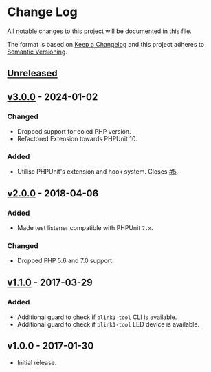 # Change Log
All notable changes to this project will be documented in this file.

The format is based on [Keep a Changelog](http://keepachangelog.com/) and this project adheres to [Semantic Versioning](http://semver.org/).

## [Unreleased]

## [v3.0.0] - 2024-01-02
### Changed
- Dropped support for eoled PHP version.
- Refactored Extension towards PHPUnit 10.

### Added
- Utilise PHPUnit's extension and hook system. Closes [#5](https://github.com/raphaelstolt/phpunit-blink1-test-listener/issues/5).

## [v2.0.0] - 2018-04-06
### Added
- Made test listener compatible with PHPUnit `7.x`.

### Changed
- Dropped PHP 5.6 and 7.0 support.

## [v1.1.0] - 2017-03-29
### Added
- Additional guard to check if `blink1-tool` CLI is available.
- Additional guard to check if `blink1-tool` LED device is available.

## v1.0.0 - 2017-01-30
- Initial release.

[Unreleased]: https://github.com/raphaelstolt/phpunit-blink1-test-listener/compare/v3.0.0...HEAD
[v3.0.0]: https://github.com/raphaelstolt/phpunit-blink1-test-listener/compare/v2.0.0...v3.0.0
[v2.0.0]: https://github.com/raphaelstolt/phpunit-blink1-test-listener/compare/v1.1.0...v2.0.0
[v1.1.0]: https://github.com/raphaelstolt/phpunit-blink1-test-listener/compare/v1.0.0...v1.1.0

